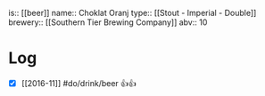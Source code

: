 is:: [[beer]]
name:: Choklat Oranj
type:: [[Stout - Imperial - Double]]
brewery:: [[Southern Tier Brewing Company]]
abv:: 10

# Log
- [x] [[2016-11]] #do/drink/beer 👍👍
